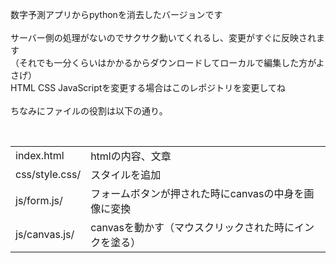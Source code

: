 数字予測アプリからpythonを消去したバージョンです<br><br>
サーバー側の処理がないのでサクサク動いてくれるし、変更がすぐに反映されます<br>
（それでも一分くらいはかかるからダウンロードしてローカルで編集した方がよさげ）<br>
HTML CSS JavaScriptを変更する場合はこのレポジトリを変更してね<br><br>
ちなみにファイルの役割は以下の通り。<br>
<table>
  <tr>
    <td>index.html</td>
    <td>htmlの内容、文章</td>
  </tr>
  <tr>
    <td>css/style.css/</td>
    <td>スタイルを追加</td>
  </tr>
  <tr>
    <td>js/form.js/</td>
    <td>フォームボタンが押された時にcanvasの中身を画像に変換</td>
  </tr>
  <tr>
    <td>js/canvas.js/</td>
    <td>canvasを動かす（マウスクリックされた時にインクを塗る）</td>
   <tr><br>
</table>
